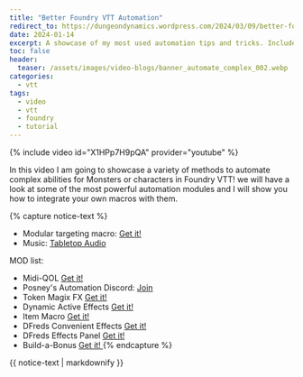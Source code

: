 ```yaml
---
title: "Better Foundry VTT Automation"
redirect_to: https://dungeondynamics.wordpress.com/2024/03/09/better-foundry-automation/
date: 2024-01-14
excerpt: A showcase of my most used automation tips and tricks. Includes modules and macro usage.
toc: false
header:
  teaser: /assets/images/video-blogs/banner_automate_complex_002.webp
categories: 
  - vtt
tags:
  - video
  - vtt
  - foundry
  - tutorial
---
```


{% include video id="X1HPp7H9pQA" provider="youtube" %}


In this video I am going to showcase a variety of methods to automate complex abilities for Monsters or characters in Foundry VTT! we will have a look at some of the most powerful automation modules and I will show you how to integrate your own macros with them.


{% capture notice-text %}
- Modular targeting macro: [  Get it!  ](https://github.com/That-Italian-Guy/public-macros/blob/main/targetNearby.js)
- Music: [  Tabletop Audio  ]( https://tabletopaudio.com/)

MOD list:
- Midi-QOL [  Get it!  ](https://foundryvtt.com/packages/midi-qol)
- Posney's Automation Discord: [  Join  ](https://discord.gg/b7uMNarkTU)
- Token Magix FX [  Get it!  ](https://foundryvtt.com/packages/tokenmagic/)
- Dynamic Active Effects [  Get it!  ](https://foundryvtt.com/packages/dae)
- Item Macro [  Get it!  ](https://foundryvtt.com/packages/itemacro)
- DFreds Convenient Effects [  Get it!  ](https://foundryvtt.com/packages/dfreds-convenient-effects)
- DFreds Effects Panel [  Get it!  ](https://foundryvtt.com/packages/dfreds-effects-panel)
- Build-a-Bonus [  Get it!  ](https://foundryvtt.com/packages/babonus)
{% endcapture %}
<div class="notice--info">
  {{ notice-text | markdownify }}
</div>

